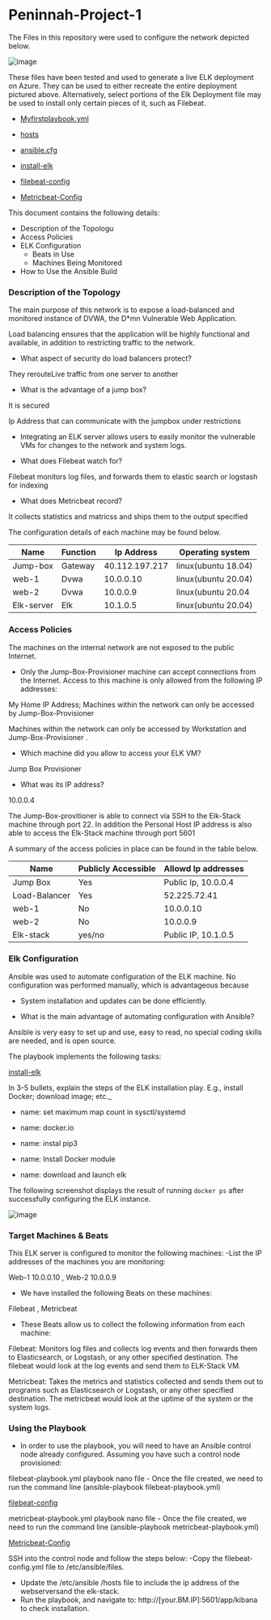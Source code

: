 # Peninnah-Project-1
The Files in this repository were used to configure the network depicted below.

![image](https://user-images.githubusercontent.com/102623533/160934598-5b96d76f-ac8b-4fe0-ad5d-41cb51909804.png)




These files have been tested and used to generate a live ELK deployment on Azure. They can be used to either recreate the entire deployment pictured above. Alternatively, select portions of the Elk Deployment file may be used to install only certain pieces of it, such as Filebeat.

 -  [Myfirstplaybook.yml](https://github.com/Penittta/Peninnah-Project-1/blob/main/MyfirstPlaybook.yml)
 
-   [hosts](https://github.com/Penittta/Peninnah-Project-1/issues/1#issue-1186649033)

- [ansible.cfg]( https://ansible.com/)

- [install-elk](https://github.com/Penittta/Peninnah-Project-1/issues/3#issue-1186658505)

- [filebeat-config](https://github.com/Penittta/Peninnah-Project-1/issues/4#issue-1186672263)

- [Metricbeat-Config](https://github.com/Penittta/Peninnah-Project-1/issues/5#issue-1186677691)




This document contains the following details:
- Description of the Topologu
- Access Policies
- ELK Configuration
  - Beats in Use
  - Machines Being Monitored
- How to Use the Ansible Build


### Description of the Topology

The main purpose of this network is to expose a load-balanced and monitored instance of DVWA, the D*mn Vulnerable Web Application.

Load balancing ensures that the application will be highly functional and available, in addition to restricting traffic to the network.

- What aspect of security do load balancers protect? 

They rerouteLive traffic from one server to another 

- What is the advantage of a jump box?

It is secured 

Ip Address that can communicate with the jumpbox under restrictions

- Integrating an ELK server allows users to easily monitor the vulnerable VMs for changes to the network and system logs.

- What does Filebeat watch for?

Filebeat monitors log files, and forwards them to elastic search or logstash for indexing
-  What does Metricbeat record? 
 
 It collects statistics and matricss and ships them to the output specified 

The configuration details of each machine may be found below.


| Name | Function | Ip Address | Operating system |
|---|---|---|---|
| Jump-box | Gateway | 40.112.197.217 | linux(ubuntu 18.04) |
| web-1 | Dvwa | 10.0.0.10 | linux(ubuntu 20.04) |
| web-2 | Dvwa | 10.0.0.9 | linux(ubuntu 20.04 |
| Elk-server  | Elk | 10.1.0.5 | linux(ubuntu 20.04) |

### Access Policies

The machines on the internal network are not exposed to the public Internet. 

- Only the Jump-Box-Provisioner machine can accept connections from the Internet. Access to this machine is only allowed from the following IP addresses:
 
 My Home IP Address; Machines within the network can only be accessed by Jump-Box-Provisioner 

Machines within the network can only be accessed by Workstation and Jump-Box-Provisioner .

- Which machine did you allow to access your ELK VM?

Jump Box Provisioner 

- What was its IP address?

10.0.0.4

The Jump-Box-provitioner is able to connect via SSH to the Elk-Stack machine through port 22. In addition the Personal Host IP address is also able to access the Elk-Stack machine through port 5601

A summary of the access policies in place can be found in the table below.

| Name  | Publicly Accessible | Allowd Ip addresses |
|---|---|---|
| Jump Box | Yes | Public Ip, 10.0.0.4 |
| Load-Balancer | Yes | 52.225.72.41 |
| web-1 | No | 10.0.0.10 |
| web-2 | No | 10.0.0.9 |
| Elk-stack | yes/no |  Public IP, 10.1.0.5 |                     

### Elk Configuration

Ansible was used to automate configuration of the ELK machine. No configuration was performed manually, which is advantageous because
- System installation and updates can be done efficiently.

- What is the main advantage of automating configuration with Ansible?

Ansible is very easy to set up and use, easy to read, no special coding skills are needed, and is open source.

The playbook implements the following tasks:

[install-elk](https://github.com/Penittta/Peninnah-Project-1/issues/3#issue-1186658505)

In 3-5 bullets, explain the steps of the ELK installation play. E.g., install Docker; download image; etc._

- name: set maximum map count in sysctl/systemd

- name: docker.io

- name: instal pip3

- name: Install Docker module

- name: download and launch elk


The following screenshot displays the result of running `docker ps` after successfully configuring the ELK instance.

![image](https://user-images.githubusercontent.com/102623533/160903807-effa7b7e-afd4-4e33-9f44-0095194f2299.png)


### Target Machines & Beats
This ELK server is configured to monitor the following machines:
-List the IP addresses of the machines you are monitoring: 

Web-1 10.0.0.10 , Web-2 10.0.0.9

- We have installed the following Beats on these machines:

 Filebeat , Metricbeat

- These Beats allow us to collect the following information from each machine:

Filebeat: Monitors log files and collects log events and then forwards them to Elasticsearch, or Logstash, or any other specified destination. The filebeat would look at the log events and send them to ELK-Stack VM.

Metricbeat: Takes the metrics and statistics collected and sends them out to programs such as Elasticsearch or Logstash, or any other specified destination. The metricbeat would look at the uptime of the system or the system logs.


### Using the Playbook
- In order to use the playbook, you will need to have an Ansible control node already configured. Assuming you have such a control node provisioned: 

filebeat-playbook.yml playbook nano file - Once the file created, we need to run the command line (ansible-playbook filebeat-playbook.yml)

[filebeat-config](https://github.com/Penittta/Peninnah-Project-1/issues/4#issue-1186672263)

metricbeat-playbook.yml playbook nano file - Once the file created, we need to run the command line (ansible-playbook metricbeat-playbook.yml)

[Metricbeat-Config](https://github.com/Penittta/Peninnah-Project-1/issues/5#issue-1186677691)


SSH into the control node and follow the steps below:
-Copy the filebeat-config.yml file to /etc/ansible/files.
- Update the /etc/ansible /hosts file to include the ip address of the webserversand the elk-stack.
- Run the playbook, and navigate to: http://[your.BM.IP]:5601/app/kibana to check installation.




